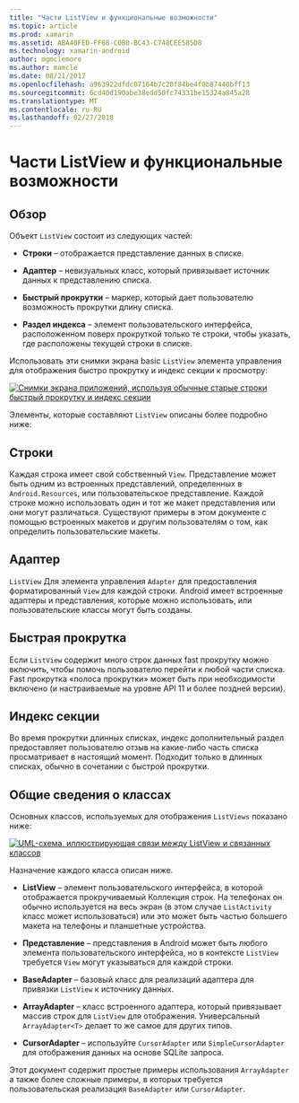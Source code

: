 ```yaml
---
title: "Части ListView и функциональные возможности"
ms.topic: article
ms.prod: xamarin
ms.assetid: ABA40FED-FF68-C0B0-BC43-C748CEE585D8
ms.technology: xamarin-android
author: mgmclemore
ms.author: mamcle
ms.date: 08/21/2017
ms.openlocfilehash: a963922dfdc07164b7c20f84be4f0b87440bff13
ms.sourcegitcommit: 6cd40d190abe38edd50fc74331be15324a845a28
ms.translationtype: MT
ms.contentlocale: ru-RU
ms.lasthandoff: 02/27/2018
---
```

# <a name="listview-parts-and-functionality"></a>Части ListView и функциональные возможности

<a name="overview" />

## <a name="overview"></a>Обзор

Объект `ListView` состоит из следующих частей:

- **Строки** &ndash; отображается представление данных в списке.

- **Адаптер** &ndash; невизуальных класс, который привязывает источник данных к представлению списка.

- **Быстрый прокрутки** &ndash; маркер, который дает пользователю возможность прокрутки длину списка.

- **Раздел индекса** &ndash; элемент пользовательского интерфейса, расположенном поверх прокруткой только те строки, чтобы указать, где расположены текущей строки в списке.

Использовать эти снимки экрана basic `ListView` элемента управления для отображения быстро прокрутку и индекс секции к просмотру:

[![Снимки экрана приложений, используя обычные старые строки быстрый прокрутку и индекс секции](parts-and-functionality-images/listviewparts.png)](parts-and-functionality-images/listviewparts.png)

Элементы, которые составляют `ListView` описаны более подробно ниже:

<a name="Rows" />

## <a name="rows"></a>Строки

Каждая строка имеет свой собственный `View`. Представление может быть одним из встроенных представлений, определенных в `Android.Resources`, или пользовательское представление. Каждой строке можно использовать один и тот же макет представления или они могут различаться. Существуют примеры в этом документе с помощью встроенных макетов и другим пользователям о том, как определить пользовательские макеты.

<a name="Adapter" />

## <a name="adapter"></a>Адаптер

`ListView` Для элемента управления `Adapter` для предоставления форматированный `View` для каждой строки. Android имеет встроенные адаптеры и представления, которые можно использовать, или пользовательские классы могут быть созданы.

<a name="Fast_Scrolling" />

## <a name="fast-scrolling"></a>Быстрая прокрутка

Если `ListView` содержит много строк данных fast прокрутку можно включить, чтобы помочь пользователю перейти к любой части списка. Fast прокрутка «полоса прокрутки» может быть при необходимости включено (и настраиваемые на уровне API 11 и более поздней версии).

<a name="Section_Index" />

## <a name="section-index"></a>Индекс секции

Во время прокрутки длинных списках, индекс дополнительный раздел предоставляет пользователю отзыв на какие-либо часть списка просматривает в настоящий момент. Подходит только в длинных списках, обычно в сочетании с быстрой прокрутки.

<a name="Classes_Overview" />

## <a name="classes-overview"></a>Общие сведения о классах

Основных классов, используемых для отображения `ListViews` показано ниже:

[![UML-схема, иллюстрирующая связи между ListView и связанных классов](parts-and-functionality-images/image2.png)](parts-and-functionality-images/image2.png)

Назначение каждого класса описан ниже.

- **ListView** &ndash; элемент пользовательского интерфейса, в которой отображается прокручиваемый Коллекция строк. На телефонах он обычно используется на весь экран (в этом случае `ListActivity` класс может использоваться) или это может быть частью большего макета на телефоны и планшетные устройства.

- **Представление** &ndash; представления в Android может быть любого элемента пользовательского интерфейса, но в контексте `ListView` требуется `View` могут указываться для каждой строки.

- **BaseAdapter** &ndash; базовый класс для реализаций адаптера для привязки `ListView` к источнику данных.

- **ArrayAdapter** &ndash; класс встроенного адаптера, который привязывает массив строк для `ListView` для отображения. Универсальный `ArrayAdapter<T>` делает то же самое для других типов.

- **CursorAdapter** &ndash; используйте `CursorAdapter` или `SimpleCursorAdapter` для отображения данных на основе SQLite запроса.

Этот документ содержит простые примеры использования `ArrayAdapter` а также более сложные примеры, в которых требуется пользовательская реализация `BaseAdapter` или `CursorAdapter`.

